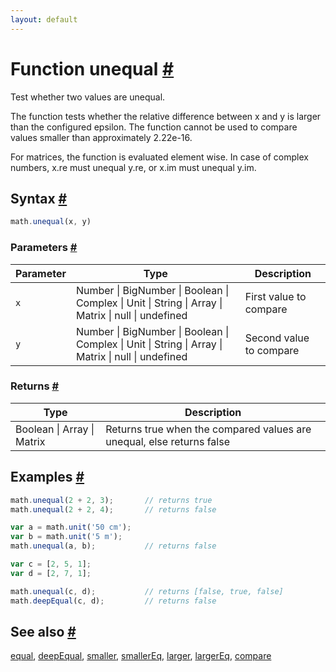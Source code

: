 ```yaml
---
layout: default
---
```


<h1 id="function-unequal">Function unequal <a href="#function-unequal" title="Permalink">#</a></h1>

Test whether two values are unequal.

The function tests whether the relative difference between x and y is
larger than the configured epsilon. The function cannot be used to compare
values smaller than approximately 2.22e-16.

For matrices, the function is evaluated element wise.
In case of complex numbers, x.re must unequal y.re, or x.im must unequal y.im.


<h2 id="syntax">Syntax <a href="#syntax" title="Permalink">#</a></h2>

```js
math.unequal(x, y)
```

<h3 id="parameters">Parameters <a href="#parameters" title="Permalink">#</a></h3>

Parameter | Type | Description
--------- | ---- | -----------
`x` | Number &#124; BigNumber &#124; Boolean &#124; Complex &#124; Unit &#124; String &#124; Array &#124; Matrix &#124; null &#124; undefined | First value to compare
`y` | Number &#124; BigNumber &#124; Boolean &#124; Complex &#124; Unit &#124; String &#124; Array &#124; Matrix &#124; null &#124; undefined | Second value to compare

<h3 id="returns">Returns <a href="#returns" title="Permalink">#</a></h3>

Type | Description
---- | -----------
Boolean &#124; Array &#124; Matrix | Returns true when the compared values are unequal, else returns false


<h2 id="examples">Examples <a href="#examples" title="Permalink">#</a></h2>

```js
math.unequal(2 + 2, 3);       // returns true
math.unequal(2 + 2, 4);       // returns false

var a = math.unit('50 cm');
var b = math.unit('5 m');
math.unequal(a, b);           // returns false

var c = [2, 5, 1];
var d = [2, 7, 1];

math.unequal(c, d);           // returns [false, true, false]
math.deepEqual(c, d);         // returns false
```


<h2 id="see-also">See also <a href="#see-also" title="Permalink">#</a></h2>

[equal](equal.html),
[deepEqual](deepEqual.html),
[smaller](smaller.html),
[smallerEq](smallerEq.html),
[larger](larger.html),
[largerEq](largerEq.html),
[compare](compare.html)


<!-- Note: This file is automatically generated from source code comments. Changes made in this file will be overridden. -->
